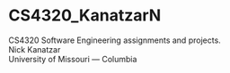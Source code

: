 # CS4320_KanatzarN
CS4320 Software Engineering assignments and projects.  
Nick Kanatzar  
University of Missouri — Columbia
